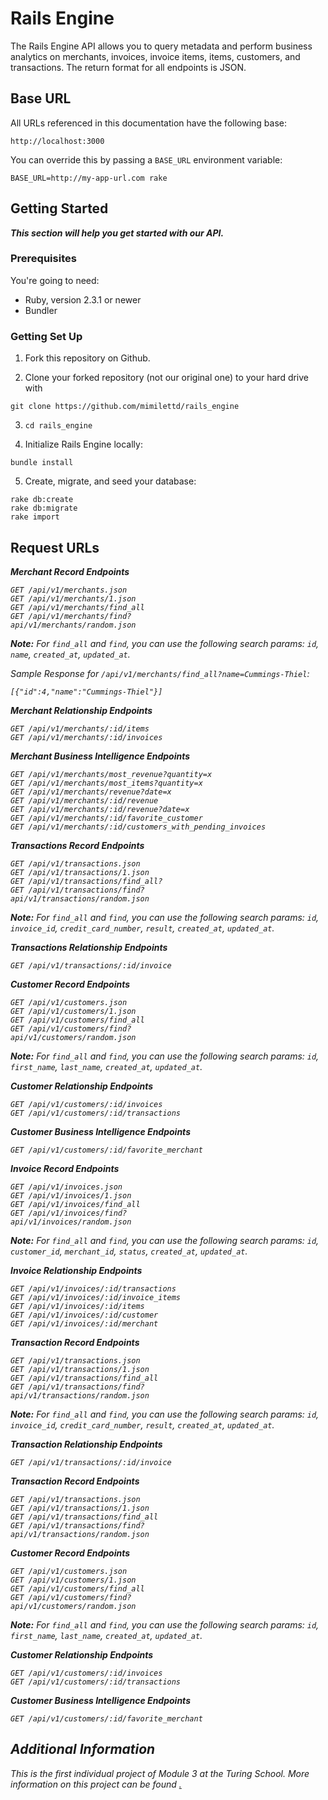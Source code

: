 # Rails Engine

The Rails Engine API allows you to query metadata and perform business analytics on merchants, invoices, invoice items, items, customers, and transactions. The return format for all endpoints is JSON.

## Base URL

All URLs referenced in this documentation have the following base:

```
http://localhost:3000
```
You can override this by
passing a `BASE_URL` environment variable:

```
BASE_URL=http://my-app-url.com rake
```

## Getting Started
<b><i>This section will help you get started with our API.</i></b>

### Prerequisites

You're going to need:
  * Ruby, version 2.3.1 or newer
  * Bundler

### Getting Set Up

1. Fork this repository on Github.

2. Clone your forked repository (not our original one) to your hard drive with

```
git clone https://github.com/mimilettd/rails_engine
```
3. `cd rails_engine`

4. Initialize Rails Engine locally:

```
bundle install
```

5. Create, migrate, and seed your database:

```
rake db:create
rake db:migrate
rake import
```

## Request URLs

<b><i>Merchant Record Endpoints<i></b>

```
GET /api/v1/merchants.json
GET /api/v1/merchants/1.json
GET /api/v1/merchants/find_all
GET /api/v1/merchants/find?
api/v1/merchants/random.json

```

<b>Note:</b> For `find_all` and `find`, you can use the following search params: `id`, `name`, `created_at`, `updated_at`.

Sample Response for `/api/v1/merchants/find_all?name=Cummings-Thiel`:

```
[{"id":4,"name":"Cummings-Thiel"}]
```

<b><i>Merchant Relationship Endpoints<i></b>

```
GET /api/v1/merchants/:id/items
GET /api/v1/merchants/:id/invoices
```

<b><i>Merchant Business Intelligence Endpoints<i></b>

```
GET /api/v1/merchants/most_revenue?quantity=x
GET /api/v1/merchants/most_items?quantity=x
GET /api/v1/merchants/revenue?date=x
GET /api/v1/merchants/:id/revenue
GET /api/v1/merchants/:id/revenue?date=x
GET /api/v1/merchants/:id/favorite_customer
GET /api/v1/merchants/:id/customers_with_pending_invoices
```

<b><i>Transactions Record Endpoints<i></b>

```
GET /api/v1/transactions.json
GET /api/v1/transactions/1.json
GET /api/v1/transactions/find_all?
GET /api/v1/transactions/find?
api/v1/transactions/random.json

```
<b>Note:</b> For `find_all` and `find`, you can use the following search params: `id`, `invoice_id`, `credit_card_number`, `result`, `created_at`, `updated_at`.

<b><i>Transactions Relationship Endpoints<i></b>

```
GET /api/v1/transactions/:id/invoice
```

<b><i>Customer Record Endpoints<i></b>

```
GET /api/v1/customers.json
GET /api/v1/customers/1.json
GET /api/v1/customers/find_all
GET /api/v1/customers/find?
api/v1/customers/random.json

```

<b>Note:</b> For `find_all` and `find`, you can use the following search params: `id`, `first_name`, `last_name`, `created_at`, `updated_at`.

<b><i>Customer Relationship Endpoints<i></b>

```
GET /api/v1/customers/:id/invoices
GET /api/v1/customers/:id/transactions
```

<b><i>Customer Business Intelligence Endpoints<i></b>

```
GET /api/v1/customers/:id/favorite_merchant
```

<b><i>Invoice Record Endpoints<i></b>

```
GET /api/v1/invoices.json
GET /api/v1/invoices/1.json
GET /api/v1/invoices/find_all
GET /api/v1/invoices/find?
api/v1/invoices/random.json

```

<b>Note:</b> For `find_all` and `find`, you can use the following search params: `id`, `customer_id`, `merchant_id`, `status`, `created_at`, `updated_at`.

<b><i>Invoice Relationship Endpoints<i></b>

```
GET /api/v1/invoices/:id/transactions
GET /api/v1/invoices/:id/invoice_items
GET /api/v1/invoices/:id/items
GET /api/v1/invoices/:id/customer
GET /api/v1/invoices/:id/merchant
```

<b><i>Transaction Record Endpoints<i></b>

```
GET /api/v1/transactions.json
GET /api/v1/transactions/1.json
GET /api/v1/transactions/find_all
GET /api/v1/transactions/find?
api/v1/transactions/random.json

```

<b>Note:</b> For `find_all` and `find`, you can use the following search params: `id`, `invoice_id`, `credit_card_number`, `result`, `created_at`, `updated_at`.

<b><i>Transaction Relationship Endpoints<i></b>

```
GET /api/v1/transactions/:id/invoice
```

<b><i>Transaction Record Endpoints<i></b>

```
GET /api/v1/transactions.json
GET /api/v1/transactions/1.json
GET /api/v1/transactions/find_all
GET /api/v1/transactions/find?
api/v1/transactions/random.json

```

<b><i>Customer Record Endpoints<i></b>

```
GET /api/v1/customers.json
GET /api/v1/customers/1.json
GET /api/v1/customers/find_all
GET /api/v1/customers/find?
api/v1/customers/random.json

```

<b>Note:</b> For `find_all` and `find`, you can use the following search params: `id`, `first_name`, `last_name`, `created_at`, `updated_at`.

<b><i>Customer Relationship Endpoints<i></b>

```
GET /api/v1/customers/:id/invoices
GET /api/v1/customers/:id/transactions
```

<b><i>Customer Business Intelligence Endpoints<i></b>

```
GET /api/v1/customers/:id/favorite_merchant

```

## Additional Information

This is the first individual project of Module 3 at the Turing School. More information on this project can be found <a href="http://backend.turing.io/module3/projects/rails_engine">.

